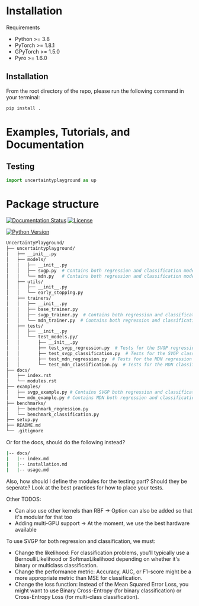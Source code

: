 
# Installation

Requirements
- Python >= 3.8
- PyTorch >= 1.8.1
- GPyTorch >= 1.5.0
- Pyro >= 1.6.0

## Installation
From the root directory of the repo, please run the following command in your terminal:
```bash
pip install .
```

# Examples, Tutorials, and Documentation

## Testing
```python
import uncertaintyplayground as up
```

# Package structure

<!-- ![CI Test Suite](https://github.com/unco3892/UncertaintyPlaygroundV1/actions/workflows/ci_test.yml/badge.svg?branch=main) -->
[![Documentation Status](0.1)](docs/)
[![License](https://img.shields.io/badge/license-MIT-green.svg)](LICENSE)

[![Python Version](https://img.shields.io/badge/python-3.8+-red.svg)](https://www.python.org/downloads/)

```bash
UncertaintyPlayground/
├── uncertaintyplayground/
│   ├── __init__.py
│   ├── models/
│   │   ├── __init__.py
│   │   ├── svgp.py  # Contains both regression and classification models
│   │   └── mdn.py   # Contains both regression and classification models
│   ├── utils/
│   │   ├── __init__.py
│   │   └── early_stopping.py
│   ├── trainers/
│   │   ├── __init__.py
│   │   ├── base_trainer.py
│   │   ├── svgp_trainer.py  # Contains both regression and classification trainers
│   │   └── mdn_trainer.py  # Contains both regression and classification trainers
│   ├── tests/
│   │   ├── __init__.py
│   │   └── test_models.py/
│   │       ├── __init__.py
│   │       ├── test_svgp_regression.py  # Tests for the SVGP regression model
│   │       ├── test_svgp_classification.py  # Tests for the SVGP classification model
│   │       ├── test_mdn_regression.py  # Tests for the MDN regression model
│   │       └── test_mdn_classification.py  # Tests for the MDN classification model
├── docs/
│   ├── index.rst
│   └── modules.rst
├── examples/
│   ├── svgp_example.py # Contains SVGP both regression and classification examples
│   └── mdn_example.py # Contains MDN both regression and classification examples
├── benchmarks/
│   ├── benchmark_regression.py
│   └── benchmark_classification.py
├── setup.py
├── README.md
└── .gitignore

```

Or for the docs, should do the following instead?

```bash
|-- docs/
|   |-- index.md
|   |-- installation.md
|   |-- usage.md
```

Also, how should I define the modules for the testing part? Should they be seperate? Look at the best practices for how to place your tests.

Other TODOS:
- Can also use other kernels than RBF -> Option can also be added so that it's modular for that too
- Adding multi-GPU support -> At the moment, we use the best hardware available

To use SVGP for both regression and classification, we must:
- Change the likelihood: For classification problems, you'll typically use a BernoulliLikelihood or SoftmaxLikelihood depending on whether it's binary or multiclass classification.
- Change the performance metric: Accuracy, AUC, or F1-score might be a more appropriate metric than MSE for classification.
- Change the loss function: Instead of the Mean Squared Error Loss, you might want to use Binary Cross-Entropy (for binary classification) or Cross-Entropy Loss (for multi-class classification).
